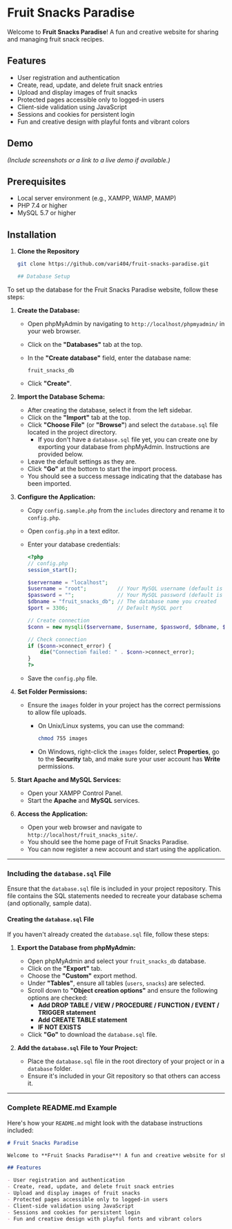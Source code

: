 # Fruit Snacks Paradise

Welcome to **Fruit Snacks Paradise**! A fun and creative website for sharing and managing fruit snack recipes.

## Features

- User registration and authentication
- Create, read, update, and delete fruit snack entries
- Upload and display images of fruit snacks
- Protected pages accessible only to logged-in users
- Client-side validation using JavaScript
- Sessions and cookies for persistent login
- Fun and creative design with playful fonts and vibrant colors

## Demo

*(Include screenshots or a link to a live demo if available.)*

## Prerequisites

- Local server environment (e.g., XAMPP, WAMP, MAMP)
- PHP 7.4 or higher
- MySQL 5.7 or higher

## Installation

1. **Clone the Repository**

   ```bash
   git clone https://github.com/vari404/fruit-snacks-paradise.git

   ## Database Setup

To set up the database for the Fruit Snacks Paradise website, follow these steps:

1. **Create the Database:**

   - Open phpMyAdmin by navigating to `http://localhost/phpmyadmin/` in your web browser.
   - Click on the **"Databases"** tab at the top.
   - In the **"Create database"** field, enter the database name:

     ```
     fruit_snacks_db
     ```

   - Click **"Create"**.

2. **Import the Database Schema:**

   - After creating the database, select it from the left sidebar.
   - Click on the **"Import"** tab at the top.
   - Click **"Choose File"** (or **"Browse"**) and select the `database.sql` file located in the project directory.
     - If you don't have a `database.sql` file yet, you can create one by exporting your database from phpMyAdmin. Instructions are provided below.
   - Leave the default settings as they are.
   - Click **"Go"** at the bottom to start the import process.
   - You should see a success message indicating that the database has been imported.

3. **Configure the Application:**

   - Copy `config.sample.php` from the `includes` directory and rename it to `config.php`.
   - Open `config.php` in a text editor.
   - Enter your database credentials:

     ```php
     <?php
     // config.php
     session_start();

     $servername = "localhost";
     $username = "root";          // Your MySQL username (default is 'root' in XAMPP)
     $password = "";              // Your MySQL password (default is empty in XAMPP)
     $dbname = "fruit_snacks_db"; // The database name you created
     $port = 3306;                // Default MySQL port

     // Create connection
     $conn = new mysqli($servername, $username, $password, $dbname, $port);

     // Check connection
     if ($conn->connect_error) {
         die("Connection failed: " . $conn->connect_error);
     }
     ?>
     ```

   - Save the `config.php` file.

4. **Set Folder Permissions:**

   - Ensure the `images` folder in your project has the correct permissions to allow file uploads.
     - On Unix/Linux systems, you can use the command:

       ```bash
       chmod 755 images
       ```

     - On Windows, right-click the `images` folder, select **Properties**, go to the **Security** tab, and make sure your user account has **Write** permissions.

5. **Start Apache and MySQL Services:**

   - Open your XAMPP Control Panel.
   - Start the **Apache** and **MySQL** services.

6. **Access the Application:**

   - Open your web browser and navigate to `http://localhost/fruit_snacks_site/`.
   - You should see the home page of Fruit Snacks Paradise.
   - You can now register a new account and start using the application.

---

### **Including the `database.sql` File**

Ensure that the `database.sql` file is included in your project repository. This file contains the SQL statements needed to recreate your database schema (and optionally, sample data).

#### **Creating the `database.sql` File**

If you haven't already created the `database.sql` file, follow these steps:

1. **Export the Database from phpMyAdmin:**

   - Open phpMyAdmin and select your `fruit_snacks_db` database.
   - Click on the **"Export"** tab.
   - Choose the **"Custom"** export method.
   - Under **"Tables"**, ensure all tables (`users`, `snacks`) are selected.
   - Scroll down to **"Object creation options"** and ensure the following options are checked:
     - **Add DROP TABLE / VIEW / PROCEDURE / FUNCTION / EVENT / TRIGGER statement**
     - **Add CREATE TABLE statement**
     - **IF NOT EXISTS**
   - Click **"Go"** to download the `database.sql` file.

2. **Add the `database.sql` File to Your Project:**

   - Place the `database.sql` file in the root directory of your project or in a `database` folder.
   - Ensure it's included in your Git repository so that others can access it.

---

### **Complete README.md Example**

Here's how your `README.md` might look with the database instructions included:

```markdown
# Fruit Snacks Paradise

Welcome to **Fruit Snacks Paradise**! A fun and creative website for sharing and managing fruit snack recipes.

## Features

- User registration and authentication
- Create, read, update, and delete fruit snack entries
- Upload and display images of fruit snacks
- Protected pages accessible only to logged-in users
- Client-side validation using JavaScript
- Sessions and cookies for persistent login
- Fun and creative design with playful fonts and vibrant colors

